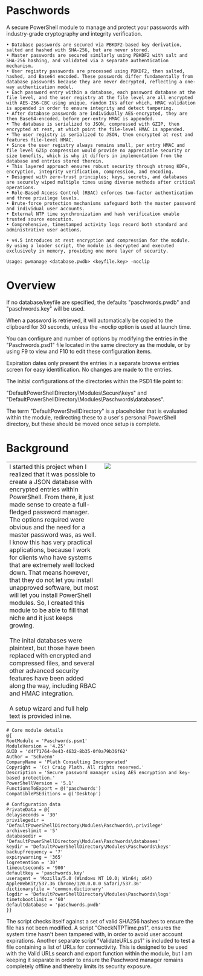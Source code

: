 # Paschwords
A secure PowerShell module to manage and protect your passwords with industry-grade cryptography and integrity verification.

    • Database passwords are secured via PBKDF2-based key derivation, salted and hashed with SHA-256, but are never stored.
    • Master passwords are secured similarly using PBKDF2 with salt and SHA-256 hashing, and validated via a separate authentication mechanism.
    • User registry passwords are processed using PBKDF2, then salted, hashed, and Base64 encoded. These passwords differ fundamentally from database passwords because they are never decrypted, reflecting a one-way authentication model.
    • Each password entry within a database, each password database at the file level, and the user registry at the file level are all encrypted with AES-256-CBC using unique, random IVs after which, HMAC validation is appended in order to ensure integrity and detect tampering.
    • After database passwords are individually AES-encrypted, they are then Base64-encoded, before per-entry HMAC is appended.
    • The database is serialized to JSON, compressed with GZIP, then encrypted at rest, at which point the file-level HMAC is appended.
    • The user registry is serialized to JSON, then encrypted at rest and features file-level HMAC.
    • Since the user registry always remains small, per entry HMAC and file level GZip compression would provide no appreciable security or size benefits, which is why it differs in implementation from the database and entries stored therein.
    • This layered approach ensures robust security through strong KDFs, encryption, integrity verification, compression, and encoding.
    • Designed with zero-trust principles; keys, secrets, and databases are securely wiped multiple times using diverse methods after critical operations.
    • Role-Based Access Control (RBAC) enforces two-factor authentication and three privilege levels.
    • Brute-force protection mechanisms safeguard both the master password and individual user accounts.
    • External NTP time synchronization and hash verification enable trusted source execution.
    • Comprehensive, timestamped activity logs record both standard and administrative user actions.

    • v4.5 introduces at rest encryption and compression for the module. By using a loader script, the module is decrypted and executed exclusively in memory, providing one more layer of security.

    Usage: pwmanage <database.pwdb> <keyfile.key> -noclip

# Overview
If no database/keyfile are specified, the defaults "paschwords.pwdb" and "paschwords.key" will be used.

When a password is retrieved, it will automatically be copied to the clipboard for 30 seconds, unless the -noclip option is used at launch time.

You can configure and number of options by modifying the entries in the "Paschwords.psd1" file located in the same directory as the module, or by using F9 to view and F10 to edit these configuration items.

Expiration dates only present the entries in a separate browse entries screen for easy identification. No changes are made to the entries.

The initial configurations of the directories within the PSD1 file point to:

"DefaultPowerShellDirectory\Modules\Secure\keys" and "DefaultPowerShellDirectory\Modules\Paschwords\databases".

The term "DefaultPowerShellDirectory" is a placeholder that is evaluated within the module, redirecting these to a user's personal PowerShell directory, but these should be moved once setup is complete.

# Background
<table border=0><td valign=top width=50%>
I started this project when I realized that it was possible to create a JSON database with encrypted entries within PowerShell.
From there, it just made sense to create a full-fledged password manager.
The options required were obvious and the need for a master password was, as well.
I know this has very practical applications, because I work for clients who have systems that are extremely well locked down.
That means however, that they do not let you install unapproved software, but most will let you install PowerShell modules.
So, I created this module to be able to fill that niche and it just keeps growing.
<br><br>
The inital databases were plaintext, but those have been replaced with encrypted and compressed files, and several other advanced security features have been added along the way, including RBAC and HMAC integration.
<br><br>
A setup wizard and full help text is provided inline.
</td>
<td valign=top width=50%><img src="https://raw.githubusercontent.com/Schvenn/Secure/refs/heads/main/screenshots/Main%20Menu.png"></td>
</table>

    # Core module details
    @{
    RootModule = 'Paschwords.psm1'
    ModuleVersion = '4.25'
    GUID = 'd4f71764-0e43-4632-8b35-0f0a79b36f62'
    Author = 'Schvenn'
    CompanyName = 'Plath Consulting Incorporated'
    Copyright = '(c) Craig Plath. All rights reserved.'
    Description = 'Secure password manager using AES encryption and key-based protection.'
    PowerShellVersion = '5.1'
    FunctionsToExport = @('paschwords')
    CompatiblePSEditions = @('Desktop')
    
    # Configuration data
    PrivateData = @{
    delayseconds = '30'
    privilegedir = 'DefaultPowerShellDirectory\Modules\Paschwords\.privilege'
    archiveslimit = '5'
    databasedir = 'DefaultPowerShellDirectory\Modules\Paschwords\databases'
    keydir = 'DefaultPowerShellDirectory\Modules\Paschwords\keys'
    backupfrequency = '7'
    expirywarning = '365'
    logretention = '30'
    timeoutseconds = '900'
    defaultkey = 'paschwords.key'
    useragent = 'Mozilla/5.0 (Windows NT 10.0; Win64; x64) AppleWebKit/537.36 Chrome/120.0.0.0 Safari/537.36'
    dictionaryfile = 'common.dictionary'
    logdir = 'DefaultPowerShellDirectory\Modules\Paschwords\logs'
    timetobootlimit = '60'
    defaultdatabase = 'paschwords.pwdb'
    }}

The script checks itself against a set of valid SHA256 hashes to ensure the file has not been modified.
A script "CheckNTPTime.ps1", ensures the system time hasn't been tampered with, in order to avoid user account expirations.
Another separate script "ValidateURLs.ps1" is included to test a file containing a list of URLs for connectivity. This is designed to be used with the Valid URLs search and export function within the module, but I am keeping it separate in order to ensure the Paschword manager remains completely offline and thereby limits its security exposure.
